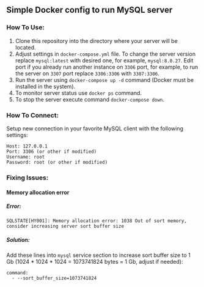 ## Simple Docker config to run MySQL server

### How To Use:

1. Clone this repository into the directory where your server will be located.
2. Adjust settings in `docker-compose.yml` file. To change the server version replace `mysql:latest` with desired one, for example, `mysql:8.0.27`. Edit port if you already run another instance on `3306` port, for example, to run the server on `3307` port replace `3306:3306` with `3307:3306`.
3. Run the server using `docker-compose up -d` command (Docker must be installed in the system).
4. To monitor server status use `docker ps` command.
5. To stop the server execute command `docker-compose down`.

### How To Connect:

Setup new connection in your favorite MySQL client with the following settings:
```
Host: 127.0.0.1
Port: 3306 (or other if modified)
Username: root
Password: root (or other if modified)
```

### Fixing Issues:

#### Memory allocation error

##### Error:

```
SQLSTATE[HY001]: Memory allocation error: 1038 Out of sort memory, consider increasing server sort buffer size
```

##### Solution:

Add these lines into `mysql` service section to increase sort buffer size to 1 Gb (1024 * 1024 * 1024 = 1073741824 bytes = 1 Gb, adjust if needed):
```
command:
  - --sort_buffer_size=1073741824
```

